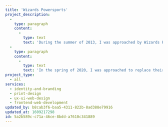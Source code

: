 ```yaml
---
title: 'Wizards Powersports'
project_description:
  -
    type: paragraph
    content:
      -
        type: text
        text: 'During the summer of 2013, I was approached by Wizards Powersports and at ninebar, lead the development of an identity package for the company based on a low-resolution bitmapped icon of a wizard provided by the client. After wrapping up that initial project, I maintained a working relationship with Wizards, and continued to refine their identity and produced assets at various times.'
  -
    type: paragraph
    content:
      -
        type: text
        text: 'In the spring of 2020, I was approached to replace their aging Squarespace site with an inventory driven Craft CMS based website. I took that opportunity to update their aesthetic and design their new web presence using Adobe XD. I took that prototype and used it to develop their new Craft CMS site using Tailwind CSS and Alpine JS for additional light reactivity. I currently help maintain their site and continue to produce assets when needed.'
project_type:
  - all
services:
  - identity-and-branding
  - print-design
  - ux-ui-web-design
  - frontend-web-development
updated_by: b8cab3f6-baa5-4311-822b-8ad388e79916
updated_at: 1609217298
id: 5a2b589c-c71a-46ce-8bdd-a7610c341889
---
```

